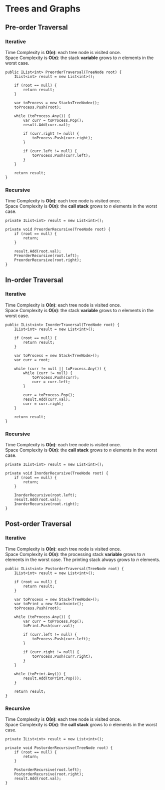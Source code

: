 # Trees and Graphs
## Pre-order Traversal
### Iterative
Time Complexity is **O(*n*)**: each tree node is visited once.  
Space Complexity is **O(*n*)**: the stack **variable** grows to *n* elements in the worst case.  
```
public IList<int> PreorderTraversal(TreeNode root) {
    IList<int> result = new List<int>();
    
    if (root == null) {
        return result;
    }
    
    var toProcess = new Stack<TreeNode>();
    toProcess.Push(root);
    
    while (toProcess.Any()) {
        var curr = toProcess.Pop();
        result.Add(curr.val);
        
        if (curr.right != null) {
            toProcess.Push(curr.right);
        }

        if (curr.left != null) {
            toProcess.Push(curr.left);
        }
    }
    
    return result;
}
```

### Recursive
Time Complexity is **O(*n*)**: each tree node is visited once.  
Space Complexity is **O(*n*)**: the **call stack** grows to *n* elements in the worst case.  
```
private IList<int> result = new List<int>();

private void PreorderRecursive(TreeNode root) {
    if (root == null) {
        return;
    }
    
    result.Add(root.val);
    PreorderRecursive(root.left);
    PreorderRecursive(root.right);
}
```


## In-order Traversal
### Iterative
Time Complexity is **O(*n*)**: each tree node is visited once.  
Space Complexity is **O(*n*)**: the stack **variable** grows to *n* elements in the worst case.  
```
public IList<int> InorderTraversal(TreeNode root) {
    IList<int> result = new List<int>();   

    if (root == null) {
        return result;
    }
    
    var toProcess = new Stack<TreeNode>(); 
    var curr = root;
    
    while (curr != null || toProcess.Any()) {
        while (curr != null) {
            toProcess.Push(curr);
            curr = curr.left;
        }
        
        curr = toProcess.Pop();
        result.Add(curr.val);
        curr = curr.right;
    }
    
    return result;
}
```

### Recursive
Time Complexity is **O(*n*)**: each tree node is visited once.  
Space Complexity is **O(*n*)**: the **call stack** grows to *n* elements in the worst case.  
```
private IList<int> result = new List<int>();

private void InorderRecursive(TreeNode root) {
    if (root == null) {
        return;
    }
    
    InorderRecursive(root.left);
    result.Add(root.val);
    InorderRecursive(root.right);
}
```

## Post-order Traversal
### Iterative
Time Complexity is **O(*n*)**: each tree node is visited once.  
Space Complexity is **O(*n*)**: the processing stack **variable** grows to *n* elements in the worst case. The printing stack always grows to *n* elements. 
```
public IList<int> PostorderTraversal(TreeNode root) {
    IList<int> result = new List<int>();

    if (root == null) {
        return result;
    }

    var toProcess = new Stack<TreeNode>();
    var toPrint = new Stack<int>();
    toProcess.Push(root);
    
    while (toProcess.Any()) {
        var curr = toProcess.Pop();
        toPrint.Push(curr.val);

        if (curr.left != null) {
            toProcess.Push(curr.left);
        }
        
        if (curr.right != null) {
            toProcess.Push(curr.right);
        }
    }
    
    while (toPrint.Any()) {
        result.Add(toPrint.Pop());
    }
    
    return result;
}
```

### Recursive
Time Complexity is **O(*n*)**: each tree node is visited once.  
Space Complexity is **O(*n*)**: the **call stack** grows to *n* elements in the worst case.  
```
private IList<int> result = new List<int>();

private void PostorderRecursive(TreeNode root) {
    if (root == null) {
        return;
    }

    PostorderRecursive(root.left);
    PostorderRecursive(root.right);
    result.Add(root.val);
}
```